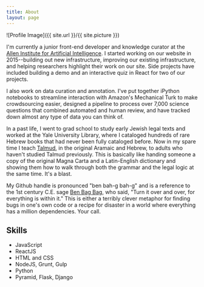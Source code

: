 ```yaml
---
title: About
layout: page
---
```

![Profile Image]({{ site.url }}/{{ site.picture }})

<p>I'm currently a junior front-end developer and knowledge curator at the <a href="http://allenai.org/" target="_blank">Allen Institute for Artificial Intelligence</a>. I started working on our website in 2015--building out new infrastructure, improving our existing infrastructure, and helping researchers highlight their work on our site. Side projects have included building a demo and an interactive quiz in React for two of our projects.</p>

<p>I also work on data curation and annotation. I've put together iPython notebooks to streamline interaction with Amazon's Mechanical Turk to make crowdsourcing easier, designed a pipeline to process over 7,000 science questions that combined automated and human review, and have tracked down almost any type of data you can think of.</p>

<p>In a past life, I went to grad school to study early Jewish legal texts and worked at the Yale University Library, where I cataloged hundreds of rare Hebrew books that had never been fully cataloged before. Now in my spare time I teach <a href="http://www.myjewishlearning.com/article/talmud-101/" target="_blank">Talmud</a>, in the original Aramaic and Hebrew, to adults who haven't studied Talmud previously. This is basically like handing someone a copy of the original Magna Carta and a Latin-English dictionary and showing them how to walk through both the grammar and the legal logic at the same time. It's a blast.</p>

<p>My Github handle is pronounced "ben bah-g bah-g" and is a reference to the 1st century C.E. sage <a href="https://en.wikipedia.org/wiki/Ben_Bag-Bag" target="_blank">Ben Bag Bag</a>, who said, "Turn it over and over, for everything is within it." This is either a terribly clever metaphor for finding bugs in one's own code or a recipe for disaster in a world where everything has a million dependencies. Your call.</p>

<h2>Skills</h2>

<ul class="skill-list">
	<li>JavaScript</li>
	<li>ReactJS</li>
	<li>HTML and CSS</li>
	<li>NodeJS, Grunt, Gulp</li>
	<li>Python</li>
	<li>Pyramid, Flask, Django</li>
</ul>

